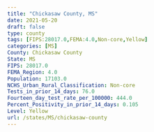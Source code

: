 ```yaml
---
title: "Chickasaw County, MS"
date: 2021-05-20
draft: false
type: county
tags: [FIPS:28017.0,FEMA:4.0,Non-core,Yellow]
categories: [MS]
County: Chickasaw County
State: MS
FIPS: 28017.0
FEMA_Region: 4.0
Population: 17103.0
NCHS_Urban_Rural_Classification: Non-core
Tests_in_prior_14_days: 76.0
Fourteen_day_test_rate_per_100000: 444.0
Percent_Positivity_in_prior_14_days: 0.105
Level: Yellow
url: /states/MS/chickasaw-county
---
```



